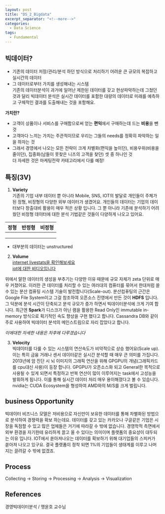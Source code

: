 ```yaml
---
layout: post
title: "DS_2_Bigdata"
excerpt_separator: "<!--more-->"
categories:
  - Data Science
tags:
  - Fundamental
---
```


## 빅데이터?
- 기존의 데이터 저장/관리/분석 하던 방식으로 처리하기 어려운 큰 규모의 복잡하고 실시간의 데이터
- 그 데이터로부터 가치를 생성해내는 시스템  
기존의 데이터분석이 과거에 일어난 제한된 데이터를 갖고 현상파악하는데 그쳤던 것과 달리 
빅데이터 분석은 실시간 데이터를 포함한 대량의 데이터로 미래를 예측하고 구체적인 결과를 도출해내는 것을 포함해요.


**가치란?**  
- 고객이 상품이나 서비스를 구매함으로써 얻는 **편익**에서 구매하는데 드는 **비용**을 뺀 것
- 고객마다 느끼는 가치는 주관적이므로 우리는 그들의 needs를 정확히 파악하는 일을 하자는 것
- 그래서 경영에서 나오는 모든 전략이 크게 차별화(편익을 높이던), 비용우위(비용을 줄이던), 집중화(남들이 못찾은 니즈의 고객을 찾던) 셋 중 하나인 것  
더 자세한 것은 마케팅전략 카테고리에서 다룰 예정!

## 특징(3V)
1. **Variety**  
기존의 기업 내부 데이터 뿐 아니라 Mobile, SNS, IOT의 발달로 개인들이 주체가된 정형, 비정형의 다양한 
외부 데이터가 생겼어요. 개인들의 데이터는 기업의 데이터보다 창출대비 활용이 매우 적은 상황 입니다. 그 뿐 아니라 
기존에 분석하기 어려웠던 비정형 데이터에 대한 분석 기법같은 것들이 다양하게 나오고 있어요.

|정형|반정형|비정형|
|----|-----|------|
||||
||||
||||
* 대부분의 데이터는 unstructured

2. **Volume**  
[internet livestats을 확인해보세요](http://www.internetlivestats.com/)  
[iot에 대한 비디오입니다](https://www.youtube.com/watch?v=Q3ur8wzzhBU)  

위에서 말한 데이터의 생성을 부추기는 다양한 이유 때문에 규모 자체가 zeta 단위로 매우 커졌어요.
이러한 큰 데이터를 처리할 수 있는 여러대의 컴퓨터를 묶어서 한대처럼 쓸 수 있는 분산 컴퓨팅 시스템 기술이 발전합니다(Scale-out).
분산컴퓨팅의 근간은 Google File System이고 그걸 참조하여 오픈소스 진영에서 만든 것이 **HDFS** 입니다. 
그 덕분에 분석 시간이 단축되고 분석 규모가 증가 하면서 빅데이터분석에 크게 기여 합니다. 최근엔 **Spark**가 디스크가 아닌 
램을 활용한 Read Only인 immutable in-memory 방식으로 획기적인 속도 향상을 구현 했다고 합니다. Cassandra DB와 같이 주로 사용하여 빅데이터 분석의 메인스트림으로 자리 잡았다고 합니다.

*이에대한 자세한 내용은 차후에 다루겠습니다*   


3. **Velocity**  
빅데이터를 다룰 수 있는 시스템의 연산속도가 비약적으로 상승 했어요(Scale up). 이는 특히 금융 거래나 센서 데이터같은 실시간 분석할 때 
매우 큰 의미를 가집니다. 2013년에 암 진단 시 뇌 이미지의 그래픽 연산을 위해 GPGPU의 개념(그래픽카드를 cpu대신 사용)이 등장 합니다.
GPGPU가 오픈소스화 되고 General한 목적으로 사용될 수 있게 되면서 특정하고 반복 연산이 많이 이루어지는 task에서 고성능을 발휘하게 됩니다.
이를 통해 실시간 데이터 처리 매우 용이해졌다고 볼 수 있습니다. nvidia는 CUDA Ecosystem을 형성하여 AMD와의 M/S를 크게 벌립니다.


## business Opportunity

빅데이터 비즈니스 모델은 저비용으로 자신만이 보유한 데이터를 통해 차별화된 방법으로 분석하여 경쟁력을 확보 하는데요.
데이터를 갖고 있는 카카오나 구글같은 기업은 시장을 독점할 수 있고 많은 업체들은 거기에 따라갈 수 밖에 없습니다.
경영학적 측면에서 외부 환경을 자기한테 유리하게 끌고 올 수 있다는 의미이며 플랫폼의 중요성이 대두되는 이유 입니다.
IOT에서 쏟아져나오는 데이터를 확보하기 위해 대기업들의 스피커가 쏟아져 나오고 있구요. 결국 플랫폼이 정착 되면 
1%의 기업들이 생태계를 이루고 나머지는 끌려갈 수 밖에 없겠죠.

## Process

Collecting -> Storing -> Processing -> Analysis -> Visualization




## References
경영빅데이터분석 / 맹윤호 교수님
